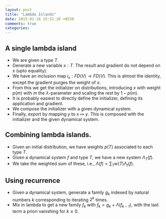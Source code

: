 ```yaml
---
layout: post
title: "Lambda Islands"
date: 2015-01-16 15:51:20 +0530
comments: true
categories:
---
```


## A single lambda island

* We are given a type $T$.
* Generate a new variable $x : T$. The result and gradient do not depend on $x$ (upto equality).
* We have an inclusion map $i_x: FD(V) \to FD(V)$. This is almost the identity, except the gradient purges the weight of $x$.
* From this we get the initializer on distributions, introducing $x$ with weight $p(m)$ with $m$ the $\lambda$-parameter and scaling the rest by $1 - p(m)$.
* It is probably easiest to directly define the initializer, defining its application and gradient.
* We compose the initializer with a given dynamical system.
* Finally, export by mapping $y$ to $x \mapsto y$. This is composed with the initializer and the given dynamical system.

## Combining lambda islands.

* Given an initial distribution, we have weights $p(T)$ associated to each type $T$.
* Given a dynamical system $f$ and type $T$, we have a new system $\Lambda_T(f)$.
* We take the weighted sum of these, i.e., $\Lambda(f) = \sum_T w(T) \Lambda_t(f)$.

## Using recurrence

* Given a dynamical system, generate a family $g_k$ indexed by natural numbers $k$ corresponding to iterating $2^k$ times.
* Mix in lambda to get a new family $f_k$ with $f_k = g_k + \Lambda(f_{k-1})$, with the last term a priori vanishing for $k \leq 0$.
